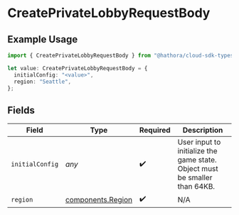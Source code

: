 # CreatePrivateLobbyRequestBody

## Example Usage

```typescript
import { CreatePrivateLobbyRequestBody } from "@hathora/cloud-sdk-typescript/models/operations";

let value: CreatePrivateLobbyRequestBody = {
  initialConfig: "<value>",
  region: "Seattle",
};
```

## Fields

| Field                                                                      | Type                                                                       | Required                                                                   | Description                                                                |
| -------------------------------------------------------------------------- | -------------------------------------------------------------------------- | -------------------------------------------------------------------------- | -------------------------------------------------------------------------- |
| `initialConfig`                                                            | *any*                                                                      | :heavy_check_mark:                                                         | User input to initialize the game state. Object must be smaller than 64KB. |
| `region`                                                                   | [components.Region](../../models/components/region.md)                     | :heavy_check_mark:                                                         | N/A                                                                        |